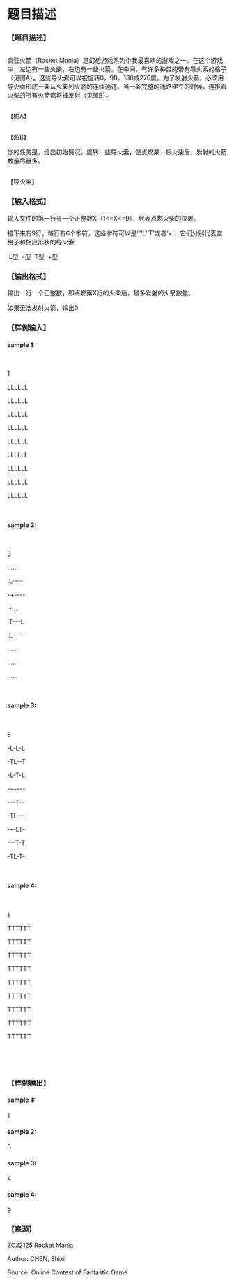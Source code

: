 # 题目描述


<h3>
【题目描述】
</h3>
<p>
<img src="/upload/image/20140201/20140201153439_79181.jpg" alt=""/> 
</p>
<p>
疯狂火箭（Rocket Mania）是幻想游戏系列中我最喜欢的游戏之一。在这个游戏中，左边有一些火柴，右边有一些火箭。在中间，有许多种类的带有导火索的格子（见图A）。这些导火索可以被旋转0，90，180或270度。为了发射火箭，必须用导火索形成一条从火柴到火箭的连续通道。当一条完整的通路建立的时候，连接着火柴的所有火箭都将被发射（见图B）。
</p>
<p>
<img src="/upload/image/20140201/20140201152752_51687.jpg" alt=""/> 
</p>
<p>
【图A】
</p>
<p>
<img src="/upload/image/20140201/20140201153222_76671.jpg" alt=""/> 
</p>
<p>
【图B】
</p>
<p>
你的任务是，给出初始情况，旋转一些导火索，使点燃某一根火柴后，发射的火箭数量尽量多。
</p>
<p>
<img src="/upload/image/20140201/20140201153348_29602.gif" alt=""/> 
</p>
<p>
【导火索】
</p>
<h3>
【输入格式】
</h3>
<p>
输入文件的第一行有一个正整数X（1&lt;=X&lt;=9），代表点燃火柴的位置。
</p>
<p>
接下来有9行，每行有6个字符，这些字符可以是‘.’‘L’‘T’或者‘+’，它们分别代表空格子和相应形状的导火索
</p>
<p>
<img src="/upload/image/20140201/20140201153728_31681.png" alt=""/> L型 <img src="/upload/image/20140201/20140201153740_71601.png" alt=""/> -型 <img src="/upload/image/20140201/20140201153751_35978.png" alt=""/> T型 <img src="/upload/image/20140201/20140201153810_79298.png" alt=""/> +型
</p>
<h3>
【输出格式】
</h3>
<p>
输出一行一个正整数，即点燃第X行的火柴后，最多发射的火箭数量。
</p>
<p>
如果无法发射火箭，输出0.
</p>
<h3>
【样例输入】
</h3>
<h4>
sample 1:
</h4>
<p>
<br/>
</p>
<p>
1
</p>
<p>
LLLLLL
</p>
<p>
LLLLLL
</p>
<p>
LLLLLL
</p>
<p>
LLLLLL
</p>
<p>
LLLLLL
</p>
<p>
LLLLLL
</p>
<p>
LLLLLL
</p>
<p>
LLLLLL
</p>
<p>
LLLLLL
</p>
<p>
<br/>
</p>
<h4>
sample 2:
</h4>
<p>
<br/>
</p>
<p>
3
</p>
<p>
......
</p>
<p>
.L----
</p>
<p>
-+----
</p>
<p>
.-....
</p>
<p>
.T---L
</p>
<p>
.L----
</p>
<p>
......
</p>
<p>
......
</p>
<p>
......
</p>
<p>
<br/>
</p>
<h4>
sample 3:
</h4>
<p>
<br/>
</p>
<p>
5
</p>
<p>
-L-L-L
</p>
<p>
-TL--T
</p>
<p>
-L-T-L
</p>
<p>
--+---
</p>
<p>
---T--
</p>
<p>
-TL---
</p>
<p>
---LT-
</p>
<p>
---T-T
</p>
<p>
-TL-T-
</p>
<p>
<br/>
</p>
<h4>
sample 4:
</h4>
<p>
<br/>
</p>
<p>
1
</p>
<p>
TTTTTT
</p>
<p>
TTTTTT
</p>
<p>
TTTTTT
</p>
<p>
TTTTTT
</p>
<p>
TTTTTT
</p>
<p>
TTTTTT
</p>
<p>
TTTTTT
</p>
<p>
TTTTTT
</p>
<p>
TTTTTT
</p>
<p>
<br/>
</p>
<p>
<br/>
</p>
<h3>
【样例输出】
</h3>
<h4>
sample 1:
</h4>
<p>
1
</p>
<h4>
sample 2:
</h4>
<p>
3
</p>
<h4>
sample 3:
</h4>
<p>
4
</p>
<h4>
sample 4:
</h4>
<p>
9
</p>
<h3>
【来源】
</h3>
<p>
<a href="http://acm.zju.edu.cn/onlinejudge/showProblem.do?problemCode=2125" target="_blank">ZOJ2125 Rocket Mania</a> 
</p>
<p>
Author: CHEN, Shixi
</p>
<p>
Source: Online Contest of Fantastic Game
</p>

